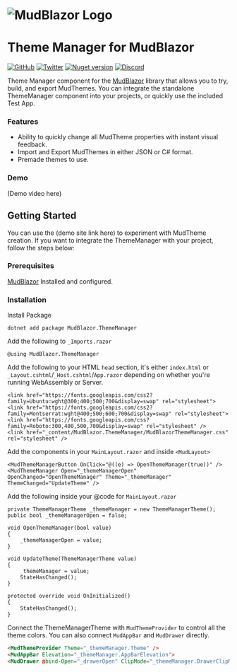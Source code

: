 # ![MudBlazor Logo](content/MudBlazor-GitHub-NoBg-Dark.png)

# Theme Manager for MudBlazor

[![GitHub](https://img.shields.io/github/license/garderoben/mudblazor?color=594ae2&style=flat-square&logo=github)](https://github.com/Garderoben/MudBlazor.ThemeManager/blob/master/LICENSE)
[![Twitter](https://img.shields.io/twitter/follow/MudBlazor?color=1DA1F2&label=Twitter&logo=Twitter&style=flat-square)](https://twitter.com/MudBlazor)
[![Nuget version](https://img.shields.io/nuget/v/MudBlazor.ThemeManager?color=ff4081&label=nuget%20version&logo=nuget&style=flat-square)](https://www.nuget.org/packages/MudBlazor.ThemeManager/)
[![Discord](https://img.shields.io/discord/786656789310865418?color=%237289da&label=Discord&logo=discord&logoColor=%237289da&style=flat-square)](https://discord.gg/mudblazor)

Theme Manager component for the [MudBlazor](https://www.mudblazor.com) library that allows you to try, build, and export
MudThemes. You can integrate the standalone ThemeManager component into your projects, or quickly use the included Test
App.

### Features

- Ability to quickly change all MudTheme properties with instant visual feedback.
- Import and Export MudThemes in either JSON or C# format.
- Premade themes to use.

### Demo

(Demo video here)

## Getting Started

You can use the (demo site link here) to experiment with MudTheme creation. If you want to integrate the ThemeManager
with your project, follow the steps below:

### Prerequisites

[MudBlazor](https://www.mudblazor.com/getting-started/installation) Installed and configured.

### Installation

Install Package

```
dotnet add package MudBlazor.ThemeManager
```

Add the following to `_Imports.razor`

```razor
@using MudBlazor.ThemeManager
```

Add the following to your HTML `head` section, it's either `index.html` or `_Layout.cshtml`/`_Host.cshtml`/`App.razor`
depending on whether you're running WebAssembly or Server.

```razor
<link href="https://fonts.googleapis.com/css2?family=Ubuntu:wght@300;400;500;700&display=swap" rel="stylesheet">
<link href="https://fonts.googleapis.com/css2?family=Montserrat:wght@400;500;600;700&display=swap" rel="stylesheet">
<link href="https://fonts.googleapis.com/css?family=Roboto:300,400,500,700&display=swap" rel="stylesheet" />
<link href="_content/MudBlazor.ThemeManager/MudBlazorThemeManager.css" rel="stylesheet" />
```

Add the components in your `MainLayout.razor` and inside `<MudLayout>`

```razor
<MudThemeManagerButton OnClick="@((e) => OpenThemeManager(true))" />
<MudThemeManager Open="_themeManagerOpen" OpenChanged="OpenThemeManager" Theme="_themeManager" ThemeChanged="UpdateTheme" />
```

Add the following inside your @code for `MainLayout.razor`

```razor
private ThemeManagerTheme _themeManager = new ThemeManagerTheme();
public bool _themeManagerOpen = false;

void OpenThemeManager(bool value)
{
    _themeManagerOpen = value;
}

void UpdateTheme(ThemeManagerTheme value)
{
    _themeManager = value;
    StateHasChanged();
}

protected override void OnInitialized()
{
    StateHasChanged();
}
```

Connect the ThemeManagerTheme with `MudThemeProvider` to control all the theme colors. You can also connect `MudAppBar`
and `MudDrawer` directly.

```html
<MudThemeProvider Theme="_themeManager.Theme" />
<MudAppBar Elevation="_themeManager.AppBarElevation">
<MudDrawer @bind-Open="_drawerOpen" ClipMode="_themeManager.DrawerClipMode" Elevation="_themeManager.DrawerElevation">
```
